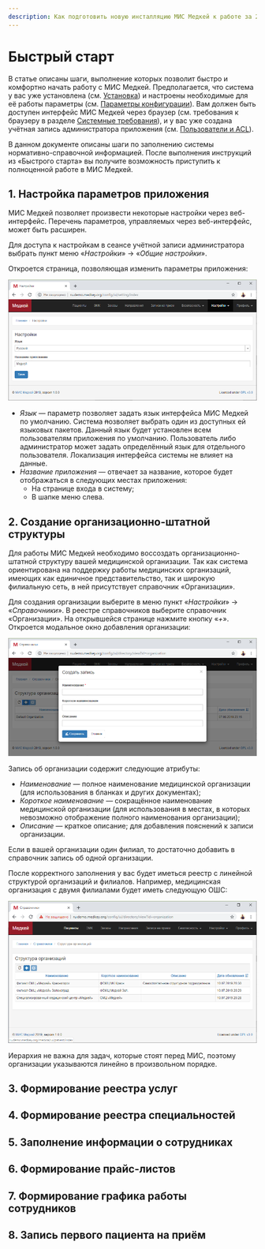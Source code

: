 ```yaml
---
description: Как подготовить новую инсталляцию МИС Медкей к работе за 20 минут
---
```


# Быстрый старт

В статье описаны шаги, выполнение которых позволит быстро и комфортно начать работу с МИС Медкей. Предполагается, что система у вас уже установлена \(см. [Установка](../administrirovanie/untitled.md)\) и настроены необходимые для её работы параметры \(см. [Параметры конфигурации](../administrirovanie/parametry-konfiguracii.md)\). Вам должен быть доступен интерфейс МИС Медкей через браузер \(см. требования к браузеру в разделе [Системные требования](../administrirovanie/sistemnye-trebovaniya.md)\), и у вас уже создана учётная запись администратора приложения \(см. [Пользователи и ACL](../administrirovanie/polzovateli-i-acl.md)\).

В данном документе описаны шаги по заполнению системы нормативно-справочной информацией. После выполнения инструкций из «Быстрого старта» вы получите возможность приступить к полноценной работе в МИС Медкей.

## 1. Настройка параметров приложения

МИС Медкей позволяет произвести некоторые настройки через веб-интерфейс. Перечень параметров, управляемых через веб-интерфейс, может быть расширен.

Для доступа к настройкам в сеансе учётной записи администратора выбрать пункт меню «_Настройки_» → «_Общие настройки_».

Откроется страница, позволяющая изменить параметры приложения:

![&#x420;&#x430;&#x437;&#x434;&#x435;&#x43B; &#x443;&#x43F;&#x440;&#x430;&#x432;&#x43B;&#x435;&#x43D;&#x438;&#x44F; &#x43F;&#x430;&#x440;&#x430;&#x43C;&#x435;&#x442;&#x440;&#x430;&#x43C;&#x438; &#x43F;&#x440;&#x438;&#x43B;&#x43E;&#x436;&#x435;&#x43D;&#x438;&#x44F;](../.gitbook/assets/image%20%2815%29.png)

* _Язык_ — параметр позволяет задать язык интерфейса МИС Медкей по умолчанию. Система ~~п~~озволяет выбрать один из доступных ей языковых пакетов. Данный язык будет установлен всем пользователям приложения по умолчанию. Пользователь либо администратор может задать определённый язык для отдельного пользователя. Локализация интерфейса системы не влияет на данные.
* _Название приложения_ — отвечает за название, которое будет отображаться в следующих местах приложения:
  * На странице входа в систему;
  * В шапке меню слева.

## 2. Создание организационно-штатной структуры

Для работы МИС Медкей необходимо воссоздать организационно-штатной структуру вашей медицинской организации. Так как система ориентирована на поддержку работы медицинских организаций, имеющих как единичное представительство, так и широкую филиальную сеть, в ней присутствует справочник «Организации».

Для создания организации выберите в меню пункт «_Настройки_» → «_Справочники_». В реестре справочников выберите справочник «Организации». На открывшейся странице нажмите кнопку «_+_». Откроется модальное окно добавления организации:

![&#x41C;&#x43E;&#x434;&#x430;&#x43B;&#x44C;&#x43D;&#x43E;&#x435; &#x43E;&#x43A;&#x43D;&#x43E; &#x434;&#x43E;&#x431;&#x430;&#x432;&#x43B;&#x435;&#x43D;&#x438;&#x44F; &#x43E;&#x440;&#x433;&#x430;&#x43D;&#x438;&#x437;&#x430;&#x446;&#x438;&#x438;](../.gitbook/assets/image%20%287%29.png)

Запись об организации содержит следующие атрибуты:

* _Наименование_ — полное наименование медицинской организации \(для использования в бланках и других документах\);
* _Короткое наименование_ — сокращённое наименование медицинской организации \(для использования в местах, в которых невозможно отображение полного наименования организации\);
* _Описание_ — краткое описание; для добавления пояснений к записи организации.

Если в вашей организации один филиал, то достаточно добавить в справочник запись об одной организации. 

После корректного заполнения у вас будет иметься реестр с линейной структурой организаций и филиалов. Например, медицинская организация с двумя филиалами будет иметь следующую ОШС:

![&#x41F;&#x440;&#x438;&#x43C;&#x435;&#x440; &#x43E;&#x440;&#x433;&#x430;&#x43D;&#x438;&#x437;&#x430;&#x446;&#x438;&#x43E;&#x43D;&#x43D;&#x43E;-&#x448;&#x442;&#x430;&#x442;&#x43D;&#x43E;&#x439; &#x441;&#x442;&#x440;&#x443;&#x43A;&#x442;&#x443;&#x440;&#x44B; &#x43C;&#x435;&#x434;&#x438;&#x446;&#x438;&#x43D;&#x441;&#x43A;&#x43E;&#x439; &#x43E;&#x440;&#x433;&#x430;&#x43D;&#x438;&#x437;&#x430;&#x446;&#x438;&#x438;](../.gitbook/assets/image%20%2813%29.png)

Иерархия не важна для задач, которые стоят перед МИС, поэтому организации указываются линейно в произвольном порядке.

## 3. Формирование реестра услуг

## 4. Формирование реестра специальностей

## 5. Заполнение информации о сотрудниках

## 6. Формирование прайс-листов

## 7. Формирование графика работы сотрудников

## 8. Запись первого пациента на приём

